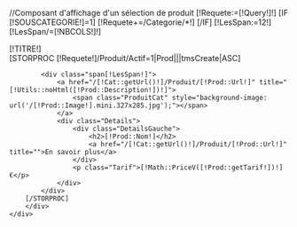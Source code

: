 //Composant d'affichage d'un sélection de produit
[!Requete:=[!Query!]!]
[IF [!SOUSCATEGORIE!]=1]
	[!Requete+=/Categorie/*!]
[/IF]
[!LesSpan:=12!]
[!LesSpan/=[!NBCOLS!]!]
<div class="[!NOMDIV!]">
	<div class="row-fluid CentrageProduit">
		<div class="Titre">[!TITRE!]</div>
		<div class="ListeProduitsCat">
		[STORPROC [!Requete!]/Produit/Actif=1|Prod|||tmsCreate|ASC]
			
			<div class="span[!LesSpan!]">
				<a href="/[!Cat::getUrl()!]/Produit/[!Prod::Url!]" title="[!Utils::noHtml([!Prod::Description!])!]">
					<span class="ProduitCat" style="background-image: url('/[!Prod::Image!].mini.327x285.jpg');"></span>
				</a>
				<div class="Details">
					<div class="DetailsGauche">
						<h2>[!Prod::Nom!]</h2>
						<a href="/[!Cat::getUrl()!]/Produit/[!Prod::Url!]" title="">En savoir plus</a>
					</div>
					<p class="Tarif">[!Math::PriceV([!Prod::getTarif!])!] €</p>
				</div>
			</div>
		[/STORPROC]
		</div>
	</div>
</div>
